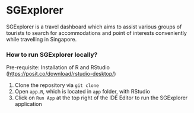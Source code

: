 # SGExplorer

SGExplorer is a travel dashboard which aims to assist various groups of tourists to search for accommodations and point of interests conveniently while travelling in Singapore.

### How to run SGExplorer locally?

Pre-requisite: Installation of R and RStudio (https://posit.co/download/rstudio-desktop/)

1. Clone the repository via `git clone`
2. Open `app.R`, which is located in `app` folder, with RStudio
3. Click on `Run App` at the top right of the IDE Editor to run the SGExplorer application